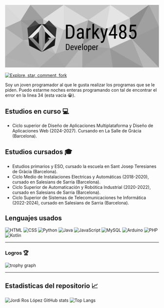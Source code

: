 ![alt text](Baner-1.png)

[![Explore, star, comment, fork](https://readme-typing-svg.demolab.com?font=Ubuntu+mono&weight=300&size=18&color=E95420&multiline=true&random=false&width=435&lines=Feel+free+to+explore%2C+star%2C+clone;fork+and+comment+my+repos+%26+gists)](https://git.io/typing-svg)

Soy un joven programador al que le gusta realizar los programas que se le piden. Puedo estarme noches enteras programando con tal de encontrar el error en la linea 34 (esta vacia 😭).

## Estudios en curso 💻
- Ciclo superior de Diseño de Aplicaciones Multiplataforma y Diseño de Aplicaciones Web (2024-2027).
  Cursando en La Salle de Grácia (Barcelona).

## Estudios cursados 🎓
- Estudios primarios y ESO, cursado la escuela en Sant Josep Teresianes de Gràcia (Barcelona).
- Ciclo Medio de Instalaciones Electricas y Automáticas (2018-2020), cursado en Salesians de Sarria (Barcelona).
- Ciclo Superior de Automaticación y Robótica Industrial (2020-2022), cursado en Salesians de Sarria (Barcelona).
- Ciclo Superior de Sistemas de Telecomunicaciones he Informática (2022-2024), cursado en Salesians de Sarria (Barcelona).

## Lenguajes usados 
![HTML](https://img.shields.io/badge/html-%23E34F26.svg?style=for-the-badge&logo=html5&logoColor=white)
![CSS](https://img.shields.io/badge/css-2965f1.svg?style=for-the-badge&logo=css&logoColor=white)
![Python](https://img.shields.io/badge/python-3670A0?style=for-the-badge&logo=python&logoColor=ffdd54)
![Java](https://img.shields.io/badge/java-%23ED8B00.svg?style=for-the-badge&logo=openjdk&logoColor=white)
![JavaScript](https://img.shields.io/badge/javascript-%E44C30.svg?style=for-the-badge&logo=openjdk&logoColor=white)
![MySQL](https://img.shields.io/badge/mysql-%2300f.svg?style=for-the-badge&logo=mysql&logoColor=white)
![Arduino](https://img.shields.io/badge/arduino-00979C?style=for-the-badge&logo=arduino&logoColor=white)
![PHP](https://img.shields.io/badge/PHP-7377AD?style=for-the-badge&logo=php&logoColor=white)
![Kotlin](https://img.shields.io/badge/Kotlin-B925E9?style=for-the-badge&logo=kotlin&logoColor=white)

---
### Logros 🏆
<div>
  <img src="https://github-profile-trophy.vercel.app?username=jordiroslopez&theme=dracula&column=-1&row=1&margin-w=8&margin-h=8&no-bg=false&no-frame=false&order=4" height="150" alt="trophy graph"  />
</div>

---

## Estadisticas del repositorio 📈
![Jordi Ros López GitHub stats](https://github-readme-stats.vercel.app/api?username=jordiroslopez&show_icons=true&theme=dark)
![Top Langs](https://github-readme-stats.vercel.app/api/top-langs/?username=jordiroslopez&layout=compact&theme=dark)
